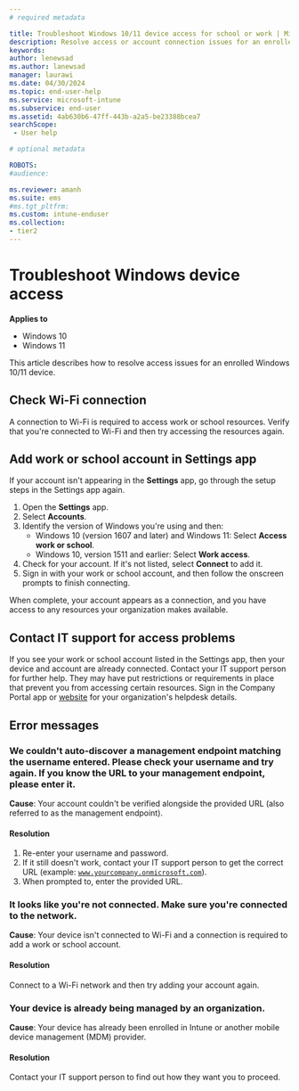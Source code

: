 ```yaml
---
# required metadata

title: Troubleshoot Windows 10/11 device access for school or work | Microsoft Intune
description: Resolve access or account connection issues for an enrolled Windows device. 
keywords:
author: lenewsad
ms.author: lanewsad
manager: laurawi
ms.date: 04/30/2024
ms.topic: end-user-help
ms.service: microsoft-intune
ms.subservice: end-user
ms.assetid: 4ab630b6-47ff-443b-a2a5-be23388bcea7
searchScope:
 - User help

# optional metadata

ROBOTS:  
#audience:

ms.reviewer: amanh
ms.suite: ems
#ms.tgt_pltfrm:
ms.custom: intune-enduser
ms.collection:
- tier2
---
```




# Troubleshoot Windows device access  

**Applies to**  
- Windows 10  
- Windows 11

This article describes how to resolve access issues for an enrolled Windows 10/11 device. 

## Check Wi-Fi connection  

A connection to Wi-Fi is required to access work or school resources. Verify that you're connected to Wi-Fi and then try accessing the resources again.  

## Add work or school account in Settings app  
If your account isn't appearing in the **Settings** app, go through the setup steps in the Settings app again.  

1. Open the **Settings** app. 
2. Select **Accounts**.
3. Identify the version of Windows you're using and then:   
    * Windows 10 (version 1607 and later) and Windows 11: Select **Access work or school**.
    * Windows 10, version 1511 and earlier: Select **Work access**.  
4. Check for your account. If it's not listed, select **Connect** to add it. 
5. Sign in with your work or school account, and then follow the onscreen prompts to finish connecting.  

When complete, your account appears as a connection, and you have access to any resources your organization makes available.   

## Contact IT support for access problems   
If you see your work or school account listed in the Settings app, then your device and account are already connected. Contact your IT support person for further help. They may have put restrictions or requirements in place that prevent you from accessing certain resources. Sign in the Company Portal app or [website](https://go.microsoft.com/fwlink/?linkid=2010980) for your organization's helpdesk details.  

## Error messages  

### We couldn't auto-discover a management endpoint matching the username entered. Please check your username and try again. If you know the URL to your management endpoint, please enter it.

**Cause**: Your account couldn't be verified alongside the provided URL (also referred to as the management endpoint).  

#### Resolution
1. Re-enter your username and password. 
2. If it still doesn't work, contact your IT support person to get the correct URL (example: <code>www.yourcompany.onmicrosoft.com</code>). 
3. When prompted to, enter the provided URL. 

### It looks like you're not connected. Make sure you're connected to the network.

**Cause**: Your device isn't connected to Wi-Fi and a connection is required to add a work or school account.     

#### Resolution
Connect to a Wi-Fi network and then try adding your account again.  

### Your device is already being managed by an organization.  

**Cause**: Your device has already been enrolled in Intune or another mobile device management (MDM) provider.    

#### Resolution  
Contact your IT support person to find out how they want you to proceed.    


